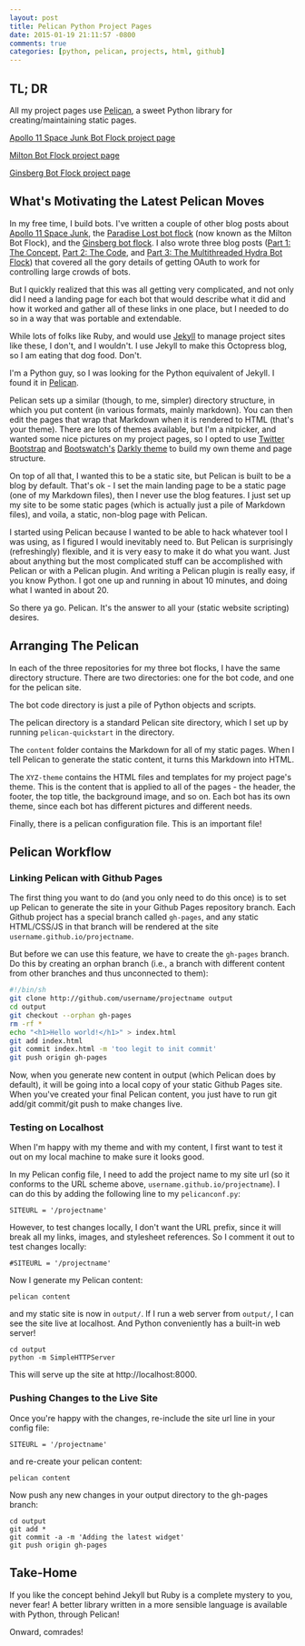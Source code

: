 ```yaml
---
layout: post
title: Pelican Python Project Pages
date: 2015-01-19 21:11:57 -0800
comments: true
categories: [python, pelican, projects, html, github]
---
```


## TL; DR

All my project pages use [Pelican](pelican.readthedocs.org), a sweet Python
library for creating/maintaining static pages.

[Apollo 11 Space Junk Bot Flock project page](http://charlesreid1.github.io/apollospacejunk/)

[Milton Bot Flock project page](http://charlesreid1.github.io/milton/)

[Ginsberg Bot Flock project page](http://charlesreid1.github.io/ginsberg/)

## What's Motivating the Latest Pelican Moves

In my free time, I build bots. I've written a couple of other blog posts about 
[Apollo 11 Space Junk](http://charlesreid1.github.io/blog/2015/01/05/apollo11spacejunk/),
the [Paradise Lost bot flock](http://charlesreid1.github.io/blog/2014/09/16/the-paradise-lost-bot-flock/)
(now known as the Milton Bot Flock), and the 
[Ginsberg bot flock](http://charlesreid1.github.io/blog/2014/05/20/the-ginsberg-bot-flock/).
I also wrote three blog posts ([Part 1: The Concept](http://charlesreid1.github.io/blog/2014/05/21/oauth-from-python/),
[Part 2: The Code](http://charlesreid1.github.io/blog/2014/05/22/oauth-from-python2/), and
[Part 3: The Multithreaded Hydra Bot Flock](http://charlesreid1.github.io/blog/2014/05/23/oauth-from-python3/))
that covered all the gory details of getting OAuth to work
for controlling large crowds of bots.

But I quickly realized that this was all getting very complicated,
and not only did I need a landing page for each bot that would describe
what it did and how it worked and gather all of these links in one place,
but I needed to do so in a way that was portable and extendable.

While lots of folks like Ruby, and would use [Jekyll](http://jekyllrb.com/) to manage 
project sites like these, I don't, and I wouldn't. I use Jekyll
to make this Octopress blog, so I am eating that dog food.
Don't.

I'm a Python guy, so I was looking for the Python equivalent of Jekyll.
I found it in [Pelican](pelican.readthedocs.org/en/3.5.0/quickstart.html).

Pelican sets up a similar (though, to me, simpler) directory structure, 
in which you put content (in various formats, mainly markdown). You can 
then edit the pages that wrap that Markdown when it is rendered to HTML
(that's your theme). There are lots of themes available, but I'm a nitpicker,
and wanted some nice pictures on my project pages, so I opted to use [Twitter Bootstrap](http://getbootstrap.com/2.3.2/)
and [Bootswatch's](http://bootswatch.com) [Darkly theme](http://bootswatch.com/darkly/) 
to build my own theme and page structure.

On top of all that, I wanted this to be a static site, but Pelican is 
built to be a blog by default. That's ok - I set the main landing page 
to be a static page (one of my Markdown files), then I never use the 
blog features. I just set up my site to be some static pages (which is
actually just a pile of Markdown files), and voila, a static, non-blog 
page with Pelican.

I started using Pelican because I wanted to be able to hack whatever tool
I was using, as I figured I would inevitably need to.
But Pelican is surprisingly (refreshingly) flexible, and it is very easy 
to make it do what you want. Just about anything but the most complicated
stuff can be accomplished with Pelican or with a Pelican plugin. And writing
a Pelican plugin is really easy, if you know Python. I got one up and running
in about 10 minutes, and doing what I wanted in about 20.

So there ya go. Pelican. It's the answer to all your (static website scripting) 
desires.

## Arranging The Pelican

In each of the three repositories for my three bot flocks, I have the same 
directory structure. There are two directories: one for the bot code, and one for 
the pelican site.

The bot code directory is just a pile of Python objects and scripts.

The pelican directory is a standard Pelican site directory, which I set up 
by running ```pelican-quickstart``` in the directory.

The ```content``` folder contains the Markdown for all of my static pages.
When I tell Pelican to generate the static content, it turns this Markdown 
into HTML.

The ```XYZ-theme``` contains the HTML files and templates for my project page's theme.
This is the content that is applied to all of the pages - the header, the footer,
the top title, the background image, and so on.  Each bot has its own theme, since 
each bot has different pictures and different needs.

Finally, there is a pelican configuration file. This is an important file!

## Pelican Workflow

### Linking Pelican with Github Pages

The first thing you want to do (and you only need to do this once) is to set up 
Pelican to generate the site in your Github Pages repository branch. Each Github project
has a special branch called ```gh-pages```, and any static HTML/CSS/JS in that branch 
will be rendered at the site ```username.github.io/projectname```. 

But before we can use this feature, we have to create the ```gh-pages``` branch. Do this
by creating an orphan branch (i.e., a branch with different content from other branches
and thus unconnected to them):

```bash
#!/bin/sh
git clone http://github.com/username/projectname output
cd output
git checkout --orphan gh-pages
rm -rf *
echo "<h1>Hello world!</h1>" > index.html
git add index.html
git commit index.html -m 'too legit to init commit'
git push origin gh-pages
``` 

Now, when you generate new content in output (which Pelican does by default), it will be 
going into a local copy of your static Github Pages site. When you've created your final
Pelican content, you just have to run git add/git commit/git push to make changes live.

### Testing on Localhost

When I'm happy with my theme and with my content, I first want to test it out on my 
local machine to make sure it looks good.

In my Pelican config file, I need to add the project name to my site url (so it conforms
to the URL scheme above, ```username.github.io/projectname```). I can do this by 
adding the following line to my ```pelicanconf.py```:

```
SITEURL = '/projectname'
```

However, to test changes locally, I don't want the URL prefix, since it will break all my 
links, images, and stylesheet references. So I comment it out to test changes locally:

```
#SITEURL = '/projectname'
```

Now I generate my Pelican content:

```
pelican content
```

and my static site is now in ```output/```. If I run a web server from ```output/```, I can
see the site live at localhost. And Python conveniently has a built-in web server!

```
cd output
python -m SimpleHTTPServer
```

This will serve up the site at http://localhost:8000.

### Pushing Changes to the Live Site

Once you're happy with the changes, re-include the site url line in your config file:

```
SITEURL = '/projectname'
```

and re-create your pelican content:

```
pelican content
```

Now push any new changes in your output directory to the gh-pages branch:

```
cd output
git add *
git commit -a -m 'Adding the latest widget'
git push origin gh-pages
```

## Take-Home

If you like the concept behind Jekyll but Ruby is a complete mystery to you, 
never fear! A better library written in a more sensible language is available 
with Python, through Pelican!

Onward, comrades!

